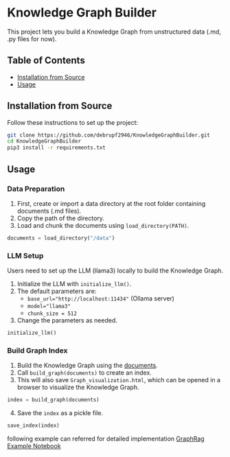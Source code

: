 # Knowledge Graph Builder

This project lets you build a Knowledge Graph from unstructured data (.md, .py files for now).

## Table of Contents

- [Installation from Source](#installation-from-source)
- [Usage](#usage)
  <!--- [Data Preparation](#data-preparation)-->
  <!--- [LLM Setup](#llm-setup)-->
  <!--- [Build Graph Index](#build-graph-index)-->

## Installation from Source

Follow these instructions to set up the project:

```bash
git clone https://github.com/debrupf2946/KnowledgeGraphBuilder.git
cd KnowledgeGraphBuilder
pip3 install -r requirements.txt
```

## Usage

### Data Preparation

1. First, create or import a data directory at the root folder containing documents (.md files).
2. Copy the path of the directory.
3. Load and chunk the documents using `load_directory(PATH)`.

```python
documents = load_directory("/data")
```

### LLM Setup

Users need to set up the LLM (llama3) locally to build the Knowledge Graph.

1. Initialize the LLM with `initialize_llm()`.
2. The default parameters are:  
    - `base_url="http://localhost:11434"` (Ollama server)
    - `model="llama3"`
    - `chunk_size = 512`
3. Change the parameters as needed.

```python
initialize_llm()
```

### Build Graph Index

1. Build the Knowledge Graph using the [documents](#data-preparation).
2. Call `build_graph(documents)` to create an index.
3. This will also save `Graph_visualization.html`, which can be opened in a browser to visualize the Knowledge Graph.

```python
index = build_graph(documents)
```

4. Save the `index` as a pickle file.

```python
save_index(index)
```
following example can referred for detailed implementation
[GraphRag Example Notebook](Example/GraphRagExample.ipynb)
